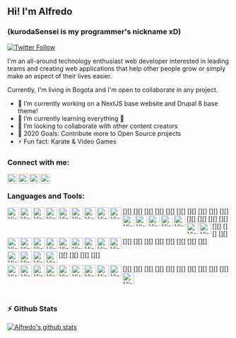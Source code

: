 ## Hi! I'm Alfredo 
### (kurodaSensei is my programmer's nickname xD)

[![Twitter Follow](https://img.shields.io/twitter/follow/KurodaSensei?color=1DA1F2&logo=twitter&style=for-the-badge)](https://twitter.com/intent/follow?original_referer=https%3A%2F%2Fgithub.com%2FKurodaSensei&screen_name=KurodaSensei)

I'm an all-around technology enthusiast web developer interested in leading teams and creating web applications that help other people grow or simply make an aspect of their lives easier.

Currently, I'm living in Bogota and I'm open to collaborate in any project.


- 🔭 I’m currently working on a NextJS base website and Drupal 8 base theme!
- 🌱 I’m currently learning everything 🤣
- 👯 I’m looking to collaborate with other content creators
- 🥅 2020 Goals: Contribute more to Open Source projects
- ⚡ Fun fact: Karate & Video Games

### Connect with me:

[<img align="left" alt="Alfredo Romero | Medium" width="22px" src="https://cdn.jsdelivr.net/npm/simple-icons@3.6.0/icons/medium.svg" />](https://medium.com/@KurodaSensei)
[<img align="left" alt="Alfredo Romero | Twitter" width="22px" src="https://cdn.jsdelivr.net/npm/simple-icons@v3/icons/twitter.svg" />](https://twitter.com/KurodaSensei)
[<img align="left" alt="Alfredo Romero | LinkedIn" width="22px" src="https://cdn.jsdelivr.net/npm/simple-icons@v3/icons/linkedin.svg" />](https://www.linkedin.com/in/alfredo-j-romero-m-59539610a/)
[<img align="left" alt="Alfredo Romero | Instagram" width="22px" src="https://cdn.jsdelivr.net/npm/simple-icons@v3/icons/instagram.svg" />](https://www.instagram.com/kurodasensei/?hl=es-la)

<br />

### Languages and Tools:
[<img align="left" alt="Visual Studio Code" width="26px" src="https://cdn.jsdelivr.net/npm/simple-icons@3.6.0/icons/visualstudiocode.svg" />][]
[<img align="left" alt="Visual Studio Code" width="26px" src="https://cdn.jsdelivr.net/npm/simple-icons@3.6.0/icons/html5.svg" />][]
[<img align="left" alt="Visual Studio Code" width="26px" src="https://cdn.jsdelivr.net/npm/simple-icons@3.6.0/icons/css3.svg" />][]
[<img align="left" alt="Visual Studio Code" width="26px" src="https://cdn.jsdelivr.net/npm/simple-icons@3.6.0/icons/sass.svg" />][]
[<img align="left" alt="Visual Studio Code" width="26px" src="https://cdn.jsdelivr.net/npm/simple-icons@3.6.0/icons/tailwindcss.svg" />][]
[<img align="left" alt="Visual Studio Code" width="26px" src="https://cdn.jsdelivr.net/npm/simple-icons@3.6.0/icons/javascript.svg" />][]
[<img align="left" alt="Visual Studio Code" width="26px" src="https://cdn.jsdelivr.net/npm/simple-icons@3.6.0/icons/typescript.svg" />][]
[<img align="left" alt="Visual Studio Code" width="26px" src="https://cdn.jsdelivr.net/npm/simple-icons@3.6.0/icons/swagger.svg" />][]
[<img align="left" alt="Visual Studio Code" width="26px" src="https://cdn.jsdelivr.net/npm/simple-icons@3.6.0/icons/json.svg" />][]
[<img align="left" alt="Visual Studio Code" width="26px" src="https://cdn.jsdelivr.net/npm/simple-icons@3.6.0/icons/jsonwebtokens.svg" />][]
[<img align="left" alt="Visual Studio Code" width="26px" src="https://cdn.jsdelivr.net/npm/simple-icons@3.6.0/icons/jquery.svg" />][]
[<img align="left" alt="Visual Studio Code" width="26px" src="https://cdn.jsdelivr.net/npm/simple-icons@3.6.0/icons/vue-dot-js.svg" />][]
[<img align="left" alt="Visual Studio Code" width="26px" src="https://cdn.jsdelivr.net/npm/simple-icons@3.6.0/icons/nuxt-dot-js.svg" />][]
[<img align="left" alt="Visual Studio Code" width="26px" src="https://cdn.jsdelivr.net/npm/simple-icons@3.6.0/icons/vuetify.svg" />][]
[<img align="left" alt="Visual Studio Code" width="26px" src="https://cdn.jsdelivr.net/npm/simple-icons@3.6.0/icons/react.svg" />][]
[<img align="left" alt="Visual Studio Code" width="26px" src="https://cdn.jsdelivr.net/npm/simple-icons@3.6.0/icons/next-dot-js.svg" />][]
[<img align="left" alt="Visual Studio Code" width="26px" src="https://cdn.jsdelivr.net/npm/simple-icons@3.6.0/icons/svelte.svg" />][]
[<img align="left" alt="Visual Studio Code" width="26px" src="https://cdn.jsdelivr.net/npm/simple-icons@3.6.0/icons/electron.svg" />][]
[<img align="left" alt="Visual Studio Code" width="26px" src="https://cdn.jsdelivr.net/npm/simple-icons@3.6.0/icons/node-dot-js.svg" />][]
[<img align="left" alt="Visual Studio Code" width="26px" src="https://cdn.jsdelivr.net/npm/simple-icons@3.6.0/icons/php.svg" />][]
[<img align="left" alt="Visual Studio Code" width="26px" src="https://cdn.jsdelivr.net/npm/simple-icons@3.6.0/icons/laravel.svg" />][]
[<img align="left" alt="Visual Studio Code" width="26px" src="https://cdn.jsdelivr.net/npm/simple-icons@3.6.0/icons/lumen.svg" />][]
[<img align="left" alt="Visual Studio Code" width="26px" src="https://cdn.jsdelivr.net/npm/simple-icons@3.6.0/icons/codeigniter.svg" />][]
[<img align="left" alt="Visual Studio Code" width="26px" src="https://cdn.jsdelivr.net/npm/simple-icons@3.6.0/icons/wordpress.svg" />][]
[<img align="left" alt="Visual Studio Code" width="26px" src="https://cdn.jsdelivr.net/npm/simple-icons@3.6.0/icons/drupal.svg" />][]

[<img align="left" alt="Visual Studio Code" width="26px" src="https://cdn.jsdelivr.net/npm/simple-icons@3.6.0/icons/redis.svg" />][]
[<img align="left" alt="Visual Studio Code" width="26px" src="https://cdn.jsdelivr.net/npm/simple-icons@3.6.0/icons/firebase.svg" />][]
[<img align="left" alt="Visual Studio Code" width="26px" src="https://cdn.jsdelivr.net/npm/simple-icons@3.6.0/icons/mysql.svg" />][]
[<img align="left" alt="Visual Studio Code" width="26px" src="https://cdn.jsdelivr.net/npm/simple-icons@3.6.0/icons/postgresql.svg" />][]

[<img align="left" alt="Visual Studio Code" width="26px" src="https://cdn.jsdelivr.net/npm/simple-icons@3.6.0/icons/linux.svg" />][]
[<img align="left" alt="Visual Studio Code" width="26px" src="https://cdn.jsdelivr.net/npm/simple-icons@3.6.0/icons/npm.svg" />][]
[<img align="left" alt="Visual Studio Code" width="26px" src="https://cdn.jsdelivr.net/npm/simple-icons@3.6.0/icons/yarn.svg" />][]
[<img align="left" alt="Visual Studio Code" width="26px" src="https://cdn.jsdelivr.net/npm/simple-icons@3.6.0/icons/webpack.svg" />][]
[<img align="left" alt="Visual Studio Code" width="26px" src="https://cdn.jsdelivr.net/npm/simple-icons@3.6.0/icons/vagrant.svg" />][]
[<img align="left" alt="Visual Studio Code" width="26px" src="https://cdn.jsdelivr.net/npm/simple-icons@3.6.0/icons/docker.svg" />][]
[<img align="left" alt="Visual Studio Code" width="26px" src="https://cdn.jsdelivr.net/npm/simple-icons@3.6.0/icons/postman.svg" />][]
[<img align="left" alt="Visual Studio Code" width="26px" src="https://cdn.jsdelivr.net/npm/simple-icons@3.6.0/icons/insomnia.svg" />][]
[<img align="left" alt="Visual Studio Code" width="26px" src="https://cdn.jsdelivr.net/npm/simple-icons@3.6.0/icons/pantheon.svg" />][]
[<img align="left" alt="Visual Studio Code" width="26px" src="https://cdn.jsdelivr.net/npm/simple-icons@3.6.0/icons/vercel.svg" />][]



<br />
<br />

### :zap: Github Stats

[![Alfredo's github stats](https://github-readme-stats.vercel.app/api?username=kurodaSensei&count_private=true&show_icons=true&theme=synthwave)](https://github.com/kurodaSensei)

